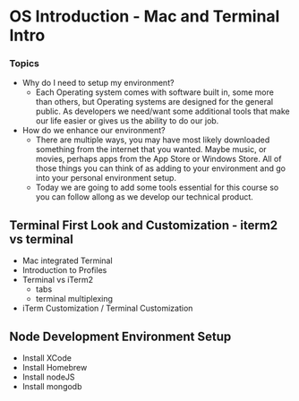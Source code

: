 # OS Introduction - Mac and Terminal Intro

### Topics
  * Why do I need to setup my environment?
    - Each Operating system comes with software built in, some more than others, but Operating systems are designed for the general public. As developers we need/want some additional tools that make our life easier or gives us the ability to do our job.
  * How do we enhance our environment?
    - There are multiple ways, you may have most likely downloaded something from the internet that you wanted. Maybe music, or movies, perhaps apps from the App Store or Windows Store. All of those things you can think of as adding to your environment and go into your personal environment setup.
    - Today we are going to add some tools essential for this course so you can follow allong as we develop our technical product.

## Terminal First Look and Customization - iterm2 vs terminal
  * Mac integrated Terminal
  * Introduction to Profiles
  * Terminal vs iTerm2
    - tabs
    - terminal multiplexing
  * iTerm Customization / Terminal Customization

## Node Development Environment Setup
  * Install XCode
  * Install Homebrew
  * Install nodeJS 
  * Install mongodb 




